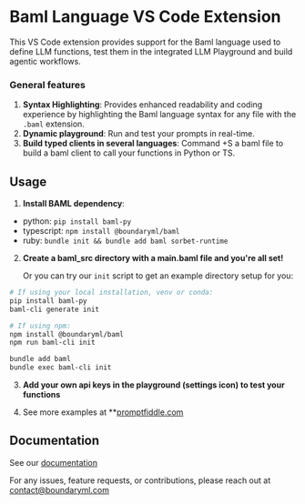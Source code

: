 # Baml Language VS Code Extension

This VS Code extension provides support for the Baml language used to define LLM functions, test them in the integrated LLM Playground and build agentic workflows.

### General features

1. **Syntax Highlighting**: Provides enhanced readability and coding experience by highlighting the Baml language syntax for any file with the `.baml` extension.
2. **Dynamic playground**: Run and test your prompts in real-time.
3. **Build typed clients in several languages**: Command +S a baml file to build a baml client to call your functions in Python or TS.

## Usage

1. **Install BAML dependency**:

- python: `pip install baml-py`
- typescript: `npm install @boundaryml/baml`
- ruby: `bundle init && bundle add baml sorbet-runtime`

2. **Create a baml_src directory with a main.baml file and you're all set!**

   Or you can try our `init` script to get an example directory setup for you:

```bash Python
# If using your local installation, venv or conda:
pip install baml-py
baml-cli generate init
```

```bash TypeScript
# If using npm:
npm install @boundaryml/baml
npm run baml-cli init
```

```bash Ruby
bundle add baml
bundle exec baml-cli init
```

3. **Add your own api keys in the playground (settings icon) to test your functions**

4. See more examples at \*\*[promptfiddle.com](promptfiddle.com)

## Documentation

See our [documentation](https://docs.boundaryml.com)

For any issues, feature requests, or contributions, please reach out at contact@boundaryml.com

